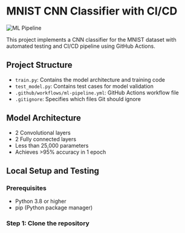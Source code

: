 # MNIST CNN Classifier with CI/CD

![ML Pipeline](https://github.com/{username}/{repository-name}/actions/workflows/ml-pipeline.yml/badge.svg)

This project implements a CNN classifier for the MNIST dataset with automated testing and CI/CD pipeline using GitHub Actions.

## Project Structure
- `train.py`: Contains the model architecture and training code
- `test_model.py`: Contains test cases for model validation
- `.github/workflows/ml-pipeline.yml`: GitHub Actions workflow file
- `.gitignore`: Specifies which files Git should ignore

## Model Architecture
- 2 Convolutional layers
- 2 Fully connected layers
- Less than 25,000 parameters
- Achieves >95% accuracy in 1 epoch

## Local Setup and Testing

### Prerequisites
- Python 3.8 or higher
- pip (Python package manager)

### Step 1: Clone the repository